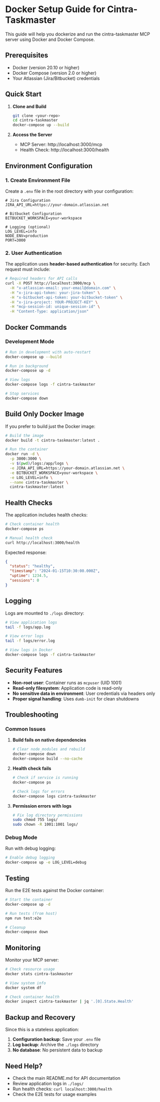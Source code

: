 # Docker Setup Guide for Cintra-Taskmaster

This guide will help you dockerize and run the cintra-taskmaster MCP server using Docker and Docker Compose.

## Prerequisites

- Docker (version 20.10 or higher)
- Docker Compose (version 2.0 or higher)
- Your Atlassian (Jira/Bitbucket) credentials

## Quick Start

1. **Clone and Build**
   ```bash
   git clone <your-repo>
   cd cintra-taskmaster
   docker-compose up --build
   ```

2. **Access the Server**
   - MCP Server: http://localhost:3000/mcp
   - Health Check: http://localhost:3000/health

## Environment Configuration

### 1. Create Environment File

Create a `.env` file in the root directory with your configuration:

```env
# Jira Configuration
JIRA_API_URL=https://your-domain.atlassian.net

# Bitbucket Configuration  
BITBUCKET_WORKSPACE=your-workspace

# Logging (optional)
LOG_LEVEL=info
NODE_ENV=production
PORT=3000
```

### 2. User Authentication

The application uses **header-based authentication** for security. Each request must include:

```bash
# Required headers for API calls
curl -X POST http://localhost:3000/mcp \
  -H "x-atlassian-email: your-email@domain.com" \
  -H "x-jira-api-token: your-jira-token" \
  -H "x-bitbucket-api-token: your-bitbucket-token" \
  -H "x-jira-project: YOUR-PROJECT-KEY" \
  -H "mcp-session-id: unique-session-id" \
  -H "Content-Type: application/json"
```

## Docker Commands

### Development Mode
```bash
# Run in development with auto-restart
docker-compose up --build

# Run in background
docker-compose up -d

# View logs
docker-compose logs -f cintra-taskmaster

# Stop services
docker-compose down
```

## Build Only Docker Image

If you prefer to build just the Docker image:

```bash
# Build the image
docker build -t cintra-taskmaster:latest .

# Run the container
docker run -d \
  -p 3000:3000 \
  -v $(pwd)/logs:/app/logs \
  -e JIRA_API_URL=https://your-domain.atlassian.net \
  -e BITBUCKET_WORKSPACE=your-workspace \
  -e LOG_LEVEL=info \
  --name cintra-taskmaster \
  cintra-taskmaster:latest
```

## Health Checks

The application includes health checks:

```bash
# Check container health
docker-compose ps

# Manual health check
curl http://localhost:3000/health
```

Expected response:
```json
{
  "status": "healthy",
  "timestamp": "2024-01-15T10:30:00.000Z",
  "uptime": 1234.5,
  "sessions": 0
}
```

## Logging

Logs are mounted to `./logs` directory:

```bash
# View application logs
tail -f logs/app.log

# View error logs
tail -f logs/error.log

# View logs in Docker
docker-compose logs -f cintra-taskmaster
```

## Security Features

- **Non-root user**: Container runs as `mcpuser` (UID 1001)
- **Read-only filesystem**: Application code is read-only
- **No sensitive data in environment**: User credentials via headers only
- **Proper signal handling**: Uses `dumb-init` for clean shutdowns

## Troubleshooting

### Common Issues

1. **Build fails on native dependencies**
   ```bash
   # Clear node_modules and rebuild
   docker-compose down
   docker-compose build --no-cache
   ```

2. **Health check fails**
   ```bash
   # Check if service is running
   docker-compose ps
   
   # Check logs for errors
   docker-compose logs cintra-taskmaster
   ```

3. **Permission errors with logs**
   ```bash
   # Fix log directory permissions
   sudo chmod 755 logs/
   sudo chown -R 1001:1001 logs/
   ```

### Debug Mode

Run with debug logging:

```bash
# Enable debug logging
docker-compose up -e LOG_LEVEL=debug
```

## Testing

Run the E2E tests against the Docker container:

```bash
# Start the container
docker-compose up -d

# Run tests (from host)
npm run test:e2e

# Cleanup
docker-compose down
```

## Monitoring

Monitor your MCP server:

```bash
# Check resource usage
docker stats cintra-taskmaster

# View system info
docker system df

# Check container health
docker inspect cintra-taskmaster | jq '.[0].State.Health'
```

## Backup and Recovery

Since this is a stateless application:

1. **Configuration backup**: Save your `.env` file
2. **Log backup**: Archive the `./logs` directory
3. **No database**: No persistent data to backup

## Need Help?

- Check the main README.md for API documentation
- Review application logs in `./logs/`
- Run health checks: `curl localhost:3000/health`
- Check the E2E tests for usage examples 